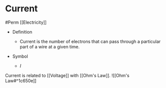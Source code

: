 # Current
#Perm [[Electricity]]

- Definition
	- Current is the number of electrons that can pass through a particular part of a wire at a given time.

- Symbol
	- $I$

Current is related to [[Voltage]] with [[Ohm's Law]].
![[Ohm's Law#^1c650e]]